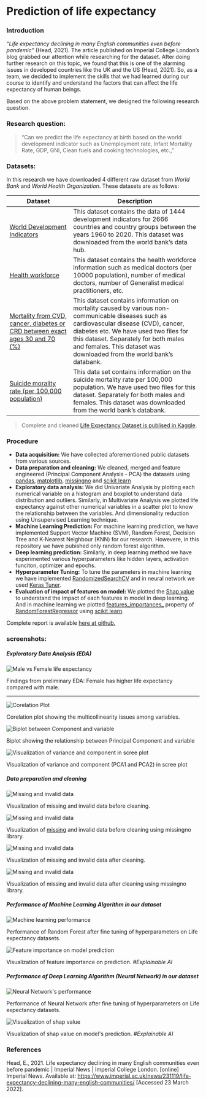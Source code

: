 # Prediction of life expectancy


### Introduction 
*“Life expectancy declining in many English communities even before pandemic”* (Head, 2021). The article published on Imperial College London’s blog grabbed our attention while researching for the dataset. After doing further research on this topic, we found that this is one of the alarming issues in developed countries like the UK and the US (Head, 2021). So, as a team, we decided to implement the skills that we had learned during our course to identify and understand the factors that can affect the life expectancy of human beings.

Based on the above problem statement, we designed the following research question.

### Research question:
> “Can we predict the life expectancy at birth based on the world development indicator such as Unemployment rate, Infant Mortality Rate, GDP, GNI, Clean fuels and cooking technologies, etc.,”

### Datasets:
In this research we have downloaded 4 different raw dataset from *World Bank* and *World Health Organization*. These datasets are as follows:

| Dataset  | Description |
| ------------- | ------------- |
| [World Development Indicators](https://databank.worldbank.org/data/download/WDI_csv.zip)  | This dataset contains the data of 1444 development indicators for 2666 countries and country groups between the years 1960 to 2020. This dataset was downloaded from the world bank’s data hub.  |
| [Health workforce](https://apps.who.int/gho/data/node.main.HWFGRP_0020?lang=en)  | This dataset contains the health workforce information such as medical doctors (per 10000 population), number of medical doctors, number of Generalist medical practitioners, etc.  |
| [Mortality from CVD, cancer, diabetes or CRD between exact ages 30 and 70 (%)](https://data.worldbank.org/indicator/SH.DYN.NCOM.ZS) | This dataset contains information on mortality caused by various non-communicable diseases such as cardiovascular disease (CVD), cancer, diabetes etc. We have used two files for this dataset. Separately for both males and females. This dataset was downloaded from the world bank’s databank. |
| [Suicide morality rate (per 100,000 population)](https://data.worldbank.org/indicator/SH.STA.SUIC.P5) | This data set contains information on the suicide mortality rate per 100,000 population. We have used two files for this dataset. Separately for both males and females. This dataset was downloaded from the world bank’s databank.  |


> Complete and cleaned [Life Expectancy Dataset is publised in Kaggle](https://www.kaggle.com/datasets/kiranshahi/life-expectancy-dataset).

### Procedure
- **Data acquisition:** We have collected aforementioned public datasets from various sources.
- **Data preparation and cleaning:** We cleaned, merged and feature engineered (Principal Component Analysis - PCA) the datasets using [pandas](https://pandas.pydata.org/), [matplotlib](https://matplotlib.org/), [missingno](https://github.com/ResidentMario/missingno) and [scikit learn](https://scikit-learn.org/stable/)
- **Exploratory data analysis:** We did Univariate Analysis by plotting each numerical variable on a histogram and boxplot to understand data distribution and outliers. Similarly, in Multivariate Analysis we plotted life expectancy against other numerical variables in a scatter plot to know the relationship between the variables. And dimensionality reduction using Unsupervised Learning technique.
- **Machine Learning Prediction:** For machine learning prediction, we have implemented Support Vector Machine (SVM), Random Forest, Decision Tree and K-Nearest Neighbour (KNN) for our research. Howevere, in this repository we have pubished only random forest algorithm.
- **Deep learning prediction:** Similarly, in deep learning method we have experimented various hyperparameters like hidden layers, activation funciton, optimizer and epochs.
- **Hyperparameter Tuning:** To tune the parameters in machine learning we have implemented [RandomizedSearchCV](https://scikit-learn.org/stable/modules/generated/sklearn.model_selection.RandomizedSearchCV.html) and in neural network we used [Keras Tuner](https://keras.io/api/keras_tuner/).
- **Evaluation of impact of features on model:** We plotted the [Shap value](https://github.com/slundberg/shap) to understand the impact of each features in model in deep learning. And in machine learning we plotted [features_importances_](https://scikit-learn.org/stable/auto_examples/ensemble/plot_forest_importances.html) property of [RandomForestRegressor](https://scikit-learn.org/stable/modules/generated/sklearn.ensemble.RandomForestRegressor.html) using [scikit learn](https://scikit-learn.org/stable/).

Complete report is available [here at github.](report.pdf)

### screenshots:

##### Exploratory Data Analysis (EDA)
![Male vs Female life expectancy](/images/Male-vs-Female-expected-life.png "Male vs Female life expectancy")

Findings from preliminary EDA: Female has higher life expectancy compared with male.
___

![Corelation Plot](/images/corelation-plot.png "Corelation Plot")

Corelation plot showing the multicollinearity issues among variables.

![Biplot between Component and variable](/images/pca-plot.png "Biplot between Component and variable")

Biplot showing the relationship between Principal Component and variable

![Visualization of variance and component in scree plot](/images/pca1-vs-pca2.png "Visualization of variance and component in scree plot")

Visualization of variance and component (PCA1 and PCA2) in scree plot

##### Data preparation and cleaning

![Missing and invalid data](/images/initial-missing-values.png "Missing and invalid data")

Visualization of missing and invalid data before cleaning.

![Missing and invalid data](/images/initial-missing-values-missingo.png "Missing and invalid data")

Visualization of [missing](https://github.com/ResidentMario/missingno) and invalid data before cleaning using missingno library.

![Missing and invalid data](/images/after-data-cleaning.png "Missing and invalid data")

Visualization of missing and invalid data after cleaning.

![Missing and invalid data](/images/after-data-cleaning-1.png "Missing and invalid data")

Visualization of missing and invalid data after cleaning using missingno library.

##### Performance of Machine Learning Algorithm in our dataset

![Machine learning performance](/images/random-forest-after-fine-tuning.png "Machine learning performance")

Performance of Random Forest after fine tuning of hyperparameters on Life expectancy datasets.

![Feature importance on model prediction](/images/Feature-importances-Random-forest.png "Feature importance on model prediction")

Visualization of feature importance on prediction. *#Explainable AI*

##### Performance of Deep Learning Algorithm (Neural Network) in our dataset

![Neural Network's performance](/images/model-performance-after-fine-tuning.png "Neural Network's performance")

Performance of Neural Network after fine tuning of hyperparameters on Life expectancy datasets.

![Visualization of shap value](/images/Feature-impact-on-prediction-result.png "Neural Network's performance")

Visualization of shap value on model's prediction. *#Explainable AI*

### References
Head, E., 2021. Life expectancy declining in many English communities even before pandemic | Imperial News | Imperial College London. [online] Imperial News. Available at: https://www.imperial.ac.uk/news/231119/life-expectancy-declining-many-english-communities/ [Accessed 23 March 2022].
